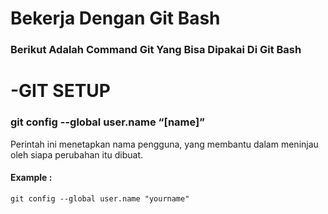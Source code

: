 # Bekerja Dengan Git Bash
### Berikut Adalah Command Git Yang Bisa Dipakai Di Git Bash


# -GIT SETUP
### git config --global user.name “[name]”
Perintah ini menetapkan nama pengguna, yang membantu dalam meninjau oleh siapa perubahan itu dibuat.
#### Example : 
```git config --global user.name "yourname"```

